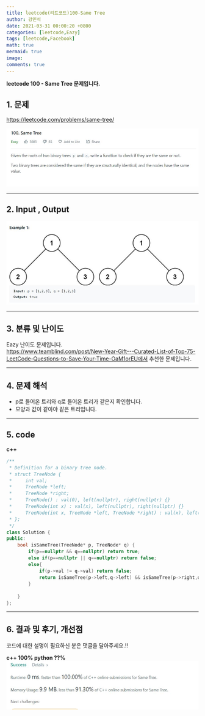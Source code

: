 ```yaml
---
title: leetcode(리트코드)100-Same Tree
author: 강민석
date: 2021-03-31 00:00:20 +0800
categories: [leetcode,Eazy]
tags: [leetcode,Facebook]
math: true
mermaid: true
image: 
comments: true
---
```


**leetcode 100 - Same Tree 문제입니다.**

## 1. 문제
<https://leetcode.com/problems/same-tree/>  

![](/assets/img/sample/leetcode/100/Problem.JPG)

-----  

## 2. Input , Output

![](/assets/img/sample/leetcode/100/input.JPG)  


-----  

## 3. 분류 및 난이도

Eazy 난이도 문제입니다.  
<https://www.teamblind.com/post/New-Year-Gift---Curated-List-of-Top-75-LeetCode-Questions-to-Save-Your-Time-OaM1orEU에서> 추천한 문제입니다. 


-----  

## 4. 문제 해석

- p로 들어온 트리와 q로 들어온 트리가 같은지 확인합니다.
- 모양과 값이 같아야 같은 트리입니다.


-----  

## 5. code


**c++**

```c++
/**
 * Definition for a binary tree node.
 * struct TreeNode {
 *     int val;
 *     TreeNode *left;
 *     TreeNode *right;
 *     TreeNode() : val(0), left(nullptr), right(nullptr) {}
 *     TreeNode(int x) : val(x), left(nullptr), right(nullptr) {}
 *     TreeNode(int x, TreeNode *left, TreeNode *right) : val(x), left(left), right(right) {}
 * };
 */
class Solution {
public:
    bool isSameTree(TreeNode* p, TreeNode* q) {
        if(p==nullptr && q==nullptr) return true;
        else if(p==nullptr || q==nullptr) return false;
        else{
            if(p->val != q->val) return false;
            return isSameTree(p->left,q->left) && isSameTree(p->right,q->right);
        }
        
    }
};
```

-----

## 6. 결과 및 후기, 개선점

코드에 대한 설명이 필요하신 분은 댓글을 달아주세요.!!

**c++ 100% python ??%** 
![](/assets/img/sample/leetcode/100/result.JPG)  






